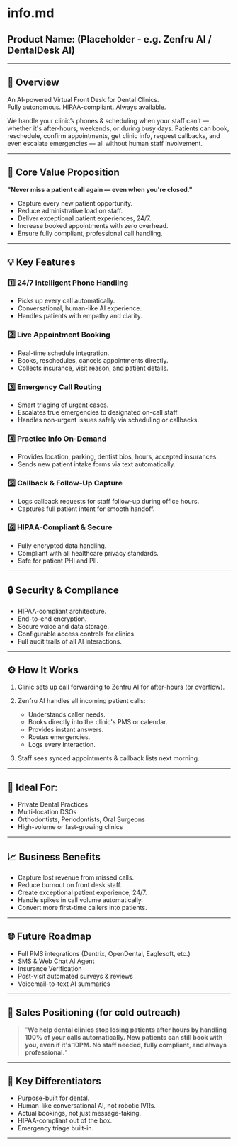 # info.md

## Product Name: (Placeholder - e.g. Zenfru AI / DentalDesk AI)

---

## 🦷 Overview

An AI-powered Virtual Front Desk for Dental Clinics.  
Fully autonomous. HIPAA-compliant. Always available.

We handle your clinic’s phones & scheduling when your staff can’t — whether it's after-hours, weekends, or during busy days. Patients can book, reschedule, confirm appointments, get clinic info, request callbacks, and even escalate emergencies — all without human staff involvement.

---

## 🎯 Core Value Proposition

**"Never miss a patient call again — even when you're closed."**

- Capture every new patient opportunity.
- Reduce administrative load on staff.
- Deliver exceptional patient experiences, 24/7.
- Increase booked appointments with zero overhead.
- Ensure fully compliant, professional call handling.

---

## 💡 Key Features

### 1️⃣ 24/7 Intelligent Phone Handling
- Picks up every call automatically.
- Conversational, human-like AI experience.
- Handles patients with empathy and clarity.

### 2️⃣ Live Appointment Booking
- Real-time schedule integration.
- Books, reschedules, cancels appointments directly.
- Collects insurance, visit reason, and patient details.

### 3️⃣ Emergency Call Routing
- Smart triaging of urgent cases.
- Escalates true emergencies to designated on-call staff.
- Handles non-urgent issues safely via scheduling or callbacks.

### 4️⃣ Practice Info On-Demand
- Provides location, parking, dentist bios, hours, accepted insurances.
- Sends new patient intake forms via text automatically.

### 5️⃣ Callback & Follow-Up Capture
- Logs callback requests for staff follow-up during office hours.
- Captures full patient intent for smooth handoff.

### 6️⃣ HIPAA-Compliant & Secure
- Fully encrypted data handling.
- Compliant with all healthcare privacy standards.
- Safe for patient PHI and PII.

---

## 🔒 Security & Compliance

- HIPAA-compliant architecture.
- End-to-end encryption.
- Secure voice and data storage.
- Configurable access controls for clinics.
- Full audit trails of all AI interactions.

---

## ⚙️ How It Works

1. Clinic sets up call forwarding to Zenfru AI for after-hours (or overflow).
2. Zenfru AI handles all incoming patient calls:
    - Understands caller needs.
    - Books directly into the clinic's PMS or calendar.
    - Provides instant answers.
    - Routes emergencies.
    - Logs every interaction.

3. Staff sees synced appointments & callback lists next morning.

---

## 🎯 Ideal For:

- Private Dental Practices
- Multi-location DSOs
- Orthodontists, Periodontists, Oral Surgeons
- High-volume or fast-growing clinics

---

## 📈 Business Benefits

- Capture lost revenue from missed calls.
- Reduce burnout on front desk staff.
- Create exceptional patient experience, 24/7.
- Handle spikes in call volume automatically.
- Convert more first-time callers into patients.

---

## 🌐 Future Roadmap

- Full PMS integrations (Dentrix, OpenDental, Eaglesoft, etc.)
- SMS & Web Chat AI Agent
- Insurance Verification
- Post-visit automated surveys & reviews
- Voicemail-to-text AI summaries

---

## 💼 Sales Positioning (for cold outreach)

> "**We help dental clinics stop losing patients after hours by handling 100% of your calls automatically. New patients can still book with you, even if it's 10PM. No staff needed, fully compliant, and always professional.**"

---

## 🔑 Key Differentiators

- Purpose-built for dental.
- Human-like conversational AI, not robotic IVRs.
- Actual bookings, not just message-taking.
- HIPAA-compliant out of the box.
- Emergency triage built-in.

---

